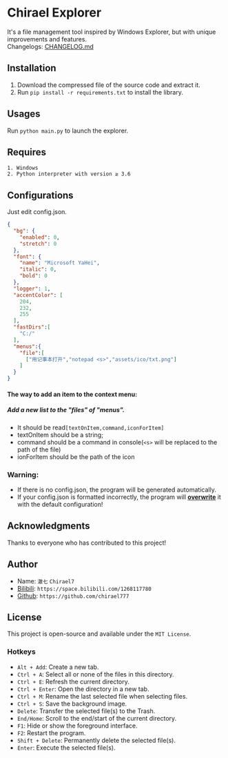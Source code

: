# Chirael Explorer
It's a file management tool inspired by Windows Explorer, but with unique improvements and features.  
Changelogs: [CHANGELOG.md](./CHANGELOG.md)
## Installation
1. Download the compressed file of the source code and extract it.
2. Run `pip install -r requirements.txt` to install the library.
## Usages
Run `python main.py` to launch the explorer.
## Requires
    
    1. Windows
    2. Python interpreter with version ≥ 3.6
## Configurations
Just edit config.json.
```json
{
  "bg": {
    "enabled": 0,
    "stretch": 0
  },
  "font": {
    "name": "Microsoft YaHei",
    "italic": 0,
    "bold": 0
  },
  "logger": 1,
  "accentColor": [
    204,
    232,
    255
  ],
  "fastDirs":[
    "C:/"
  ],
  "menus":{
    "file":[
      ["用记事本打开","notepad <s>","assets/ico/txt.png"]
    ]
  }
}
```
#### The way to add an item to the context menu:
##### Add a new list to the "files" of "menus".
+ It should be read`[textOnItem,command,iconForItem]`
+ textOnItem should be a string;
+ command should be a command in console(`<s>` will be replaced to the path of the file)  
+ ionForItem should be the path of the icon
### Warning:
- If there is no config.json, the program will be generated automatically.
- If your config.json is formatted incorrectly, the program will <u>**overwrite**</u> it with the default configuration!
## Acknowledgments
Thanks to everyone who has contributed to this project!
## Author
- Name: `澈七` `Chirael7`
- [Bilibili](https://space.bilibili.com/1268117780): `https://space.bilibili.com/1268117780`
- [Github](https://github.com/chirael777): `https://github.com/chirael777`
## License
This project is open-source and available under the `MIT License`.
### Hotkeys
- `Alt + Add`: Create a new tab.
- `Ctrl + A`: Select all or none of the files in this directory.
- `Ctrl + E`: Refresh the current directory.
- `Ctrl + Enter`: Open the directory in a new tab.
- `Ctrl + M`: Rename the last selected file when selecting files.
- `Ctrl + S`: Save the background image.
- `Delete`: Transfer the selected file(s) to the Trash.
- `End/Home`: Scroll to the end/start of the current directory.
- `F1`: Hide or show the foreground interface.
- `F2`: Restart the program.
- `Shift + Delete`: Permanently delete the selected file(s).
- `Enter`: Execute the selected file(s).
